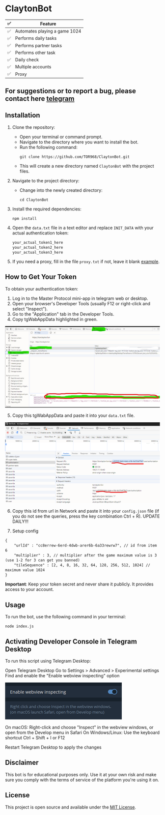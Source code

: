 # ClaytonBot

| ✅ | Feature                     |
|----|-----------------------------|
| ✅ | Automates playing a game 1024 |
| ✅ | Performs daily tasks         |
| ✅ | Performs partner tasks         |
| ✅ | Performs other task         |
| ✅ | Daily check                 |
| ✅ | Multiple accounts            |
| ✅ | Proxy            |

## For suggestions or to report a bug, please contact here [telegram](https://t.me/tor_dev)

## Installation

1. Clone the repository:
   - Open your terminal or command prompt.
   - Navigate to the directory where you want to install the bot.
   - Run the following command:
     ```
     git clone https://github.com/TOR968/ClaytonBot.git
     ```
   - This will create a new directory named `ClaytonBot` with the project files.

2. Navigate to the project directory:
   - Change into the newly created directory:
     ```
     cd ClaytonBot
     ```

3. Install the required dependencies:
   ```
   npm install
   ```

4. Open the `data.txt` file in a text editor and replace `INIT_DATA` with your actual authentication token:
   ```
   your_actual_token1_here
   your_actual_token2_here
   your_actual_token3_here
   ```

5. If you need a proxy, fill in the file `proxy.txt` if not, leave it blank [example](proxy-example.txt).

## How to Get Your Token

To obtain your authentication token:

1. Log in to the Master Protocol mini-app in telegram web or desktop.
2. Open your browser's Developer Tools (usually F12 or right-click and select "Inspect").
3. Go to the "Application" tab in the Developer Tools.
4. Copy tgWabAppData highlighted in green.

![img](image.jpg)

5. Copy this tgWabAppData and paste it into your `data.txt` file.

![img](urlId.png)

6. Copy this id from url in Network and paste it into your `config.json` file (if you do not see the queries, press the key combination Ctrl + R). UPDATE DAILY!!!

7. Setup config 
```
{
    "urlId" : "cc8errew-6erd-4dwb-arer6b-6a33rewrw7", // id from item 6
    "multiplier" : 3, // multiplier after the game maximum value is 3 (use 1-2 for 3 can get you banned)
    "tileSequence" : [2, 4, 8, 16, 32, 64, 128, 256, 512, 1024] // maximum value 1024
}
```

**Important**: Keep your token secret and never share it publicly. It provides access to your account.

## Usage

To run the bot, use the following command in your terminal:

```
node index.js
```

## Activating Developer Console in Telegram Desktop

To run this script using Telegram Desktop:

Open Telegram Desktop
Go to Settings > Advanced > Experimental settings
Find and enable the "Enable webview inspecting" option

![settings](image.png)

On macOS: Right-click and choose "Inspect" in the webview windows, or open from the Develop menu in Safari
On Windows/Linux: Use the keyboard shortcut Ctrl + Shift + I or F12


Restart Telegram Desktop to apply the changes

## Disclaimer

This bot is for educational purposes only. Use it at your own risk and make sure you comply with the terms of service of the platform you're using it on.

## License

This project is open source and available under the [MIT License](LICENSE).
